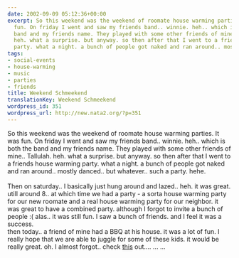 ```yaml
---
date: 2002-09-09 05:12:36+00:00
excerpt: So this weekend was the weekend of roomate house warming parties. It was
  fun. On friday I went and saw my friends band.. winnie. heh.. which is both the
  band and my friends name. They played with some other friends of mine.. Tallulah.
  heh. what a surprise. but anyway. so then after that I went to a friends house warming
  party. what a night. a bunch of people got naked and ran around.. mostly danc...
tags:
- social-events
- house-warming
- music
- parties
- friends
title: Weekend Schmeekend
translationKey: Weekend Schmeekend
wordpress_id: 351
wordpress_url: http://new.nata2.org/?p=351
---
```


So this weekend was the weekend of roomate house warming parties. It was fun. On friday I went and saw my friends band.. winnie. heh.. which is both the band and my friends name. They played with some other friends of mine.. Tallulah. heh. what a surprise. but anyway. so then after that I went to a friends house warming party. what a night. a bunch of people got naked and ran around.. mostly danced.. but whatever.. such a party. hehe. <br/><br/>Then on saturday.. I basically just hung around and lazed.. heh. it was great. utill around 8.. at which time we had a party - a sorta house warming party for our new roomate and a real house warming party for our neighbor. it was great to have a combined party. although I forgot to invite a bunch of people :( alas.. it was still fun. I saw a bunch of friends. and I feel it was a success.
<br/>then today.. a friend of mine had a BBQ at his house. it was a lot of fun. I really hope that we are able to juggle for some of these kids. it would be really great. oh. I almost forgot.. check <a href="http://www.enterprisemission.com/physics.html">this</a> out.... ... ...